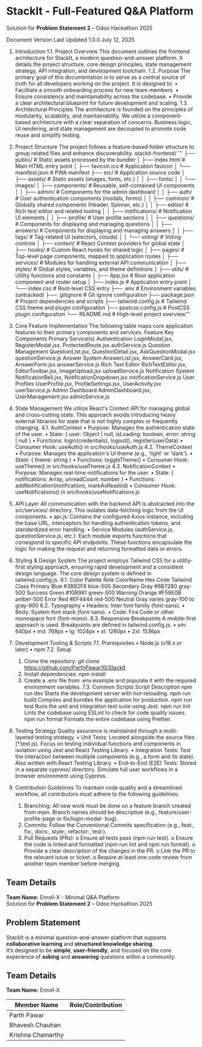 # StackIt - Full-Featured Q&A Platform
Solution for **Problem Statement 2** – Odoo Hackathon 2025

Document Version	Last Updated
1.0.0	            July 12, 2025

1. Introduction
   1.1. Project Overview
      This document outlines the frontend architecture for StackIt, a modern question-and-answer platform. It details the project structure, core design principles, state         management strategy, API integration, and development toolchain.
   1.2. Purpose
      The primary goal of this documentation is to serve as a central source of truth for all developers working on the project. It is designed to:
      •	Facilitate a smooth onboarding process for new team members.
      •	Ensure consistency and maintainability across the codebase.
      •	Provide a clear architectural blueprint for future development and scaling.
   1.3. Architectural Principles
      The architecture is founded on the principles of modularity, scalability, and maintainability.
      We utilize a component-based architecture with a clear separation of concerns. Business logic, UI rendering, and state management are decoupled to promote code reuse        and simplify testing.
   
3. Project Structure
   The project follows a feature-based folder structure to group related files and enhance discoverability.
   stackit-frontend/
 '''  ├── public/                     # Static assets processed by the bundler
   │   ├── index.html              # Main HTML entry point
   │   ├── favicon.ico             # Application favicon
   │   └── manifest.json           # PWA manifest
   ├── src/                        # Application source code
   │   ├── assets/                 # Static assets (images, fonts, etc.)
   │   │   ├── fonts/
   │   │   └── images/
   │   ├── components/             # Reusable, self-contained UI components
   │   │   ├── admin/              # Components for the admin dashboard
   │   │   ├── auth/               # User authentication components (modals, forms)
   │   │   ├── common/             # Globally shared components (Header, Spinner, etc.)
   │   │   ├── editor/             # Rich text editor and related tooling
   │   │   ├── notifications/      # Notification UI elements
   │   │   ├── profile/            # User profile sections
   │   │   ├── questions/          # Components for displaying and managing questions
   │   │   ├── answers/            # Components for displaying and managing answers
   │   │   ├── tags/               # Tag-related UI (selectors, clouds)
   │   │   └── voting/             # Voting controls
   │   ├── context/                # React Context providers for global state
   │   ├── hooks/                  # Custom React hooks for shared logic
   │   ├── pages/                  # Top-level page components, mapped to application routes
   │   ├── services/               # Modules for handling external API communication
   │   ├── styles/                 # Global styles, variables, and theme definitions
   │   ├── utils/                  # Utility functions and constants
   │   ├── App.jsx                 # Root application component and router setup
   │   ├── index.js                # Application entry point
   │   └── index.css               # Root-level CSS entry
   ├── .env                        # Environment variables (untracked)
   ├── .gitignore                  # Git ignore configuration
   ├── package.json                # Project dependencies and scripts
   ├── tailwind.config.js          # Tailwind CSS theme and plugin configuration
   ├── postcss.config.js           # PostCSS plugin configuration
   └── README.md                   # High-level project overview'''
   
4. Core Feature Implementation
   The following table maps core application features to their primary components and services.
   Feature	Key Components	Primary Service(s)
   Authentication	LoginModal.jsx, RegisterModal.jsx, ProtectedRoute.jsx	authService.js
   Question Management	QuestionList.jsx, QuestionDetail.jsx, AskQuestionModal.jsx	questionService.js
   Answer System	AnswerList.jsx, AnswerCard.jsx, AnswerForm.jsx	answerService.js
   Rich Text Editor	RichTextEditor.jsx, EditorToolbar.jsx, ImageUpload.jsx	uploadService.js
   Notification System	NotificationBell.jsx, NotificationDropdown.jsx	notificationService.js
   User Profiles	UserProfile.jsx, ProfileSettings.jsx, UserActivity.jsx	userService.js
   Admin Dashboard	AdminDashboard.jsx, UserManagement.jsx	adminService.js

5. State Management
   We utilize React's Context API for managing global and cross-cutting state. This approach avoids introducing heavy external libraries for state that is not highly           complex or frequently changing.
   4.1. AuthContext
      •	Purpose: Manages the authentication state of the user.
      •	State: { user: Object | null, isLoading: boolean, error: string | null }
      •	Functions: login(credentials), logout(), register(userData)
      •	Consumer Hook: useAuth() in src/hooks/useAuth.js
   4.2. ThemeContext
      •	Purpose: Manages the application's UI theme (e.g., 'light' or 'dark').
      •	State: { theme: string }
      •	Functions: toggleTheme()
      •	Consumer Hook: useTheme() in src/hooks/useTheme.js
   4.3. NotificationContext
      •	Purpose: Manages real-time notifications for the user.
      •	State: { notifications: Array, unreadCount: number }
      •	Functions: addNotification(notification), markAsRead(id)
      •	Consumer Hook: useNotifications() in src/hooks/useNotifications.js
6. API Layer
   All communication with the backend API is abstracted into the src/services/ directory. This isolates data-fetching logic from the UI components.
   •	api.js: Contains the configured Axios instance, including the base URL, interceptors for handling authentication tokens, and standardized error handling.
   •	Service Modules (authService.js, questionService.js, etc.): Each module exports functions that correspond to specific API endpoints. These functions encapsulate the      logic for making the request and returning formatted data or errors.

6. Styling & Design System
   The project employs Tailwind CSS for a utility-first styling approach, ensuring rapid development and a consistent design language. The core design system is defined in     tailwind.config.js.
   6.1. Color Palette
      Role	      ColorName	   Hex Code	   Tailwind Class
      Primary	   Blue	         #3B82F6	   blue-500
      Secondary	Gray	         #6B7280	   gray-500
      Success	   Green	         #10B981	   green-500
      Warning	   Orange	      #F59E0B	   amber-500
      Error	      Red	         #EF4444	   red-500
      Neutral	   Gray           varies	   gray-100 to gray-900
   6.2. Typography
      •	Headers: Inter font family (font-sans).
      •	Body: System font stack (font-sans).
      •	Code: Fira Code or other monospace font (font-mono).
   6.3. Responsive Breakpoints
      A mobile-first approach is used. Breakpoints are defined in tailwind.config.js.
      •	sm: 640px
      •	md: 768px
      •	lg: 1024px
      •	xl: 1280px
      •	2xl: 1536px

7. Development Tooling & Scripts
   7.1. Prerequisites
      •	Node.js (v18.x or later)
      •	npm
   7.2. Setup
      1.	Clone the repository: git clone https://github.com/ParthPawar10/StackIt
      2.	Install dependencies: npm install 
      3.	Create a .env file from .env.example and populate it with the required environment variables.
   7.3. Common Scripts
      Script	         Description
      npm run dev	      Starts the development server with hot-reloading.
      npm run build	   Compiles and bundles the application for production.
      npm run test	   Runs the unit and integration test suite using Jest.
      npm run lint	   Lints the codebase using ESLint to check for code quality issues.
      npm run format	   Formats the entire codebase using Prettier.

8. Testing Strategy
   Quality assurance is maintained through a multi-layered testing strategy.
   •	Unit Tests: Located alongside the source files (*.test.js). Focus on testing individual functions and components in isolation using Jest and React Testing Library.
   •	Integration Tests: Test the interaction between multiple components (e.g., a form and its state). Also written with React Testing Library.
   •	End-to-End (E2E) Tests: Stored in a separate cypress/ directory. Simulate full user workflows in a browser environment using Cypress.

9. Contribution Guidelines
   To maintain code quality and a streamlined workflow, all contributors must adhere to the following guidelines:
   1.	Branching: All new work must be done on a feature branch created from main. Branch names should be descriptive (e.g., feature/user-profile-page or fix/login-modal-          bug).
   2.	Commits: Follow the Conventional Commits specification (e.g., feat:, fix:, docs:, style:, refactor:, test:).
   3.	Pull Requests (PRs):
      o	Ensure all tests pass (npm run test).
      o	Ensure the code is linted and formatted (npm run lint and npm run format).
      o	Provide a clear description of the changes in the PR.
      o	Link the PR to the relevant issue or ticket.
      o	Require at least one code review from another team member before merging.



##  Team Details
**Team Name:** Enroll-X - Minimal Q&A Platform  
Solution for **Problem Statement 2** – Odoo Hackathon 2025  

##  Problem Statement
StackIt is a minimal question-and-answer platform that supports **collaborative learning** and **structured knowledge sharing**.  
It’s designed to be **simple**, **user-friendly**, and focused on the core experience of **asking** and **answering** questions within a community.

##  Team Details
**Team Name:** Enroll-X  

| Member Name       | Role/Contribution        |
|-------------------|--------------------------|
| Parth Pawar       |                          |
| Bhavesh Chauhan   |                          |
| Krishna Chamarthy |                          |

